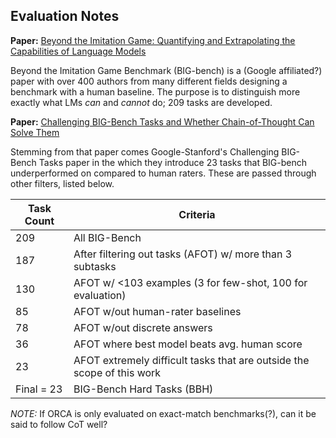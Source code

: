 ## Evaluation Notes

**Paper:** [Beyond the Imitation Game: Quantifying and Extrapolating the Capabilities of Language Models](https://arxiv.org/pdf/2206.04615.pdf)

Beyond the Imitation Game Benchmark (BIG-bench) is a (Google affiliated?) paper with over 400 authors from many different fields designing 
a benchmark with a human baseline. The purpose is to distinguish more exactly what LMs *can* and *cannot* do; 209 tasks are developed.  

**Paper:** [Challenging BIG-Bench Tasks and Whether Chain-of-Thought Can Solve Them](https://arxiv.org/pdf/2210.09261.pdf)

Stemming from that paper comes Google-Stanford's Challenging BIG-Bench Tasks paper in the which they introduce 23 tasks that BIG-bench underperformed on compared to human raters. These are passed through other filters, listed below. 

| Task Count | Criteria |
|---|---|
| 209 | All BIG-Bench |
| 187 | After filtering out tasks (AFOT) w/ more than 3 subtasks |
| 130 | AFOT w/ <103 examples (3 for few-shot, 100 for evaluation)|
| 85 | AFOT w/out human-rater baselines |
| 78 | AFOT w/out discrete answers |
| 36 | AFOT where best model beats avg. human score|
| 23 | AFOT extremely difficult tasks that are outside the scope of this work |
| Final = 23 | BIG-Bench Hard Tasks (BBH) |

*NOTE:* If ORCA is only evaluated on exact-match benchmarks(?), can it be said to follow CoT well?
